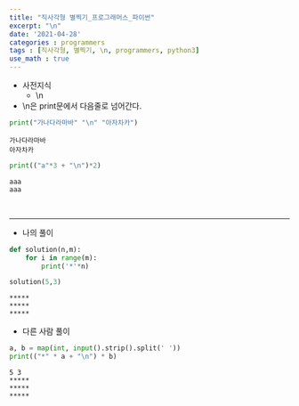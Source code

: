 ```yaml
---
title: "직사각형 별찍기_프로그래머스_파이썬"
excerpt: "\n"
date: '2021-04-28'
categories : programmers
tags : [직사각형, 별찍기, \n, programmers, python3]
use_math : true
---
```




* 사전지식
    * \n
* \n은 print문에서 다음줄로 넘어간다.


```python
print("가나다라마바" "\n" "아자차카")
```

    가나다라마바
    아자차카



```python
print(("a"*3 + "\n")*2)
```

    aaa
    aaa


​    

---

* 나의 풀이


```python
def solution(n,m):
    for i in range(m):
        print('*'*n)

solution(5,3)
```

    *****
    *****
    *****


* 다른 사람 풀이


```python
a, b = map(int, input().strip().split(' '))
print(("*" * a + "\n") * b)

```

    5 3
    *****
    *****
    *****


​    


```python

```
